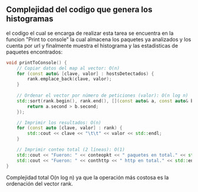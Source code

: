 ## Complejidad del codigo que genera los histogramas
el codigo el cual se encarga de realizar esta tarea se encuentra en la funcion "Print to console" la cual almacena los paquetes ya analizados y los cuenta por url y finalmente muestra el histograma y las estadisticas de paquetes encontrados:

```cpp
void printToConsole() {
    // Copiar datos del map al vector: O(n)
    for (const auto& [clave, valor] : hostsDetectados) {
        rank.emplace_back(clave, valor);
    }
    
    // Ordenar el vector por número de peticiones (valor): O(n log n)
    std::sort(rank.begin(), rank.end(), [](const auto& a, const auto& b) {
        return a.second > b.second;
    });

    // Imprimir los resultados: O(n)
    for (const auto [clave, valor] : rank) {
        std::cout << clave << "\t\t" << valor << std::endl;
    }

    // Imprimir conteo total (2 líneas): O(1)
    std::cout << "Fueron: " << conteopkt << " paquetes en total." << std::endl;
    std::cout << "Fueron: " << conthttp << " http en total." << std::endl;
}
```
Complejidad total
O(n log n) ya que la operación más costosa es la ordenación del vector rank.
